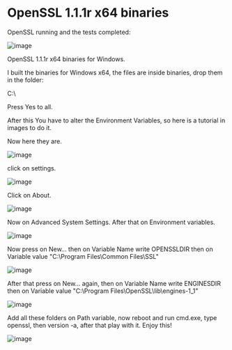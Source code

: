 # OpenSSL 1.1.1r x64 binaries

OpenSSL running and the tests completed:

![image](https://user-images.githubusercontent.com/108408523/196027215-94bde9d0-830d-417d-9efb-39fc2f24faad.png)

OpenSSL 1.1.1r x64 binaries for Windows.

I built the binaries for Windows x64, the files are inside binaries, drop them in the folder:

C:\

Press Yes to all.

After this You have to alter the Environment Variables, so here is a tutorial in images to do it.

Now here they are.

![image](https://user-images.githubusercontent.com/108408523/196027285-c154bfff-d1a0-4d60-bae7-789826211d7f.png)

click on settings.

![image](https://user-images.githubusercontent.com/108408523/196027330-d7c9875f-8bac-474c-b0ba-47489b46c4dd.png)

Click on About.

![image](https://user-images.githubusercontent.com/108408523/196027355-9889f33d-d555-4ad4-9de3-ce008078b9b3.png)

Now on Advanced System Settings. After that on Environment variables.

![image](https://user-images.githubusercontent.com/108408523/196027403-59f21b9e-e2f3-4407-b9ab-912d175ebe21.png)

Now press on New... then on Variable Name write OPENSSLDIR then on Variable value "C:\Program Files\Common Files\SSL"

![image](https://user-images.githubusercontent.com/108408523/196027462-a5813c8d-1b46-47aa-ac64-11cfd2e52867.png)

After that press on New... again, then on Variable Name write ENGINESDIR then on Variable value "C:\Program Files\OpenSSL\lib\engines-1_1"

![image](https://user-images.githubusercontent.com/108408523/196027509-b4e06be9-8c6d-4446-ac06-4dcca6812b7f.png)

Add all these folders on Path variable, now reboot and run cmd.exe, type openssl, then version -a, after that play with it.
Enjoy this!

![image](https://user-images.githubusercontent.com/108408523/196027588-97d87682-5cc0-4105-8d60-69edaf5e611e.png)
